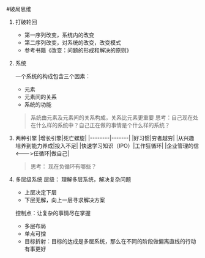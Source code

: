 #破局思维

1. 打破轮回
    - 第一序列改变，系统内的改变
    - 第二序列改变，对系统的改变，改变模式
    - 参考书籍《改变：问题的形成和解决的原则》
2. 系统

    一个系统的构成包含三个因素：
    - 元素
    - 元素间的关系
    - 系统的功能
    > 系统由元素及元素间的关系构成，关系比元素更重要
    >思考：自己现在处在什么样的系统中？自己正在做的事情是个什么样的系统？

3. 两种引擎
    |增长引擎|死亡螺旋|
    |--------|-------|
    |好习惯|穷者越穷|
    |从兴趣培养到能力养成|投入不足|
    |快速学习知识（IPO）|工作狂循环|
    |企业管理的信<--->任循环|做自己|

    >思考： 现在负循环有哪些？
4. 多层级系统
    层级： 理解多层系统，解决复杂问题
    - 上层决定下层
    - 下层无解，向上一层寻求解决方案

    控制点：让复杂的事情尽在掌握
    - 多层布局
    - 单点可控
    - 目标折射：目标的达成是多层系统，那么在不同的阶段做偏离直线的行动有事更好